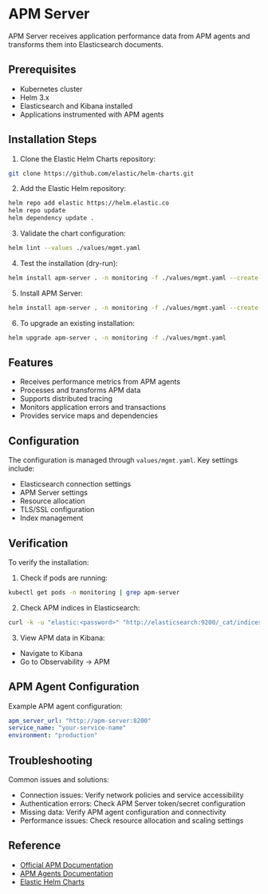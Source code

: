 # APM Server

APM Server receives application performance data from APM agents and transforms them into Elasticsearch documents.

## Prerequisites

- Kubernetes cluster
- Helm 3.x
- Elasticsearch and Kibana installed
- Applications instrumented with APM agents

## Installation Steps

1. Clone the Elastic Helm Charts repository:

```bash
git clone https://github.com/elastic/helm-charts.git
```

2. Add the Elastic Helm repository:

```bash
helm repo add elastic https://helm.elastic.co
helm repo update
helm dependency update .
```

3. Validate the chart configuration:
```bash
helm lint --values ./values/mgmt.yaml
```

4. Test the installation (dry-run):
```bash
helm install apm-server . -n monitoring -f ./values/mgmt.yaml --create-namespace --dry-run --debug >> dry-run-result
```

5. Install APM Server:
```bash
helm install apm-server . -n monitoring -f ./values/mgmt.yaml --create-namespace
```

6. To upgrade an existing installation:
```bash
helm upgrade apm-server . -n monitoring -f ./values/mgmt.yaml
```

## Features

- Receives performance metrics from APM agents
- Processes and transforms APM data
- Supports distributed tracing
- Monitors application errors and transactions
- Provides service maps and dependencies

## Configuration

The configuration is managed through `values/mgmt.yaml`. Key settings include:
- Elasticsearch connection settings
- APM Server settings
- Resource allocation
- TLS/SSL configuration
- Index management

## Verification

To verify the installation:

1. Check if pods are running:
```bash
kubectl get pods -n monitoring | grep apm-server
```

2. Check APM indices in Elasticsearch:
```bash
curl -k -u "elastic:<password>" "http://elasticsearch:9200/_cat/indices/apm-*?v"
```

3. View APM data in Kibana:
- Navigate to Kibana
- Go to Observability → APM

## APM Agent Configuration

Example APM agent configuration:
```yaml
apm_server_url: "http://apm-server:8200"
service_name: "your-service-name"
environment: "production"
```

## Troubleshooting

Common issues and solutions:
- Connection issues: Verify network policies and service accessibility
- Authentication errors: Check APM Server token/secret configuration
- Missing data: Verify APM agent configuration and connectivity
- Performance issues: Check resource allocation and scaling settings

## Reference

- [Official APM Documentation](https://www.elastic.co/guide/en/apm/guide/current/index.html)
- [APM Agents Documentation](https://www.elastic.co/guide/en/apm/agent/index.html)
- [Elastic Helm Charts](https://github.com/elastic/helm-charts)


